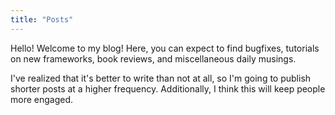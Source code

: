```yaml
---
title: "Posts"
---
```


Hello! Welcome to my blog! Here, you can expect to find bugfixes, tutorials on new frameworks, book reviews, and miscellaneous daily musings.  

I've realized that it's better to write than not at all, so I'm going to publish shorter posts at a higher frequency. Additionally, I think this will keep people more engaged.
